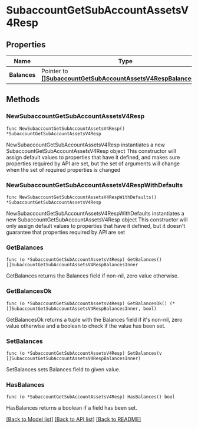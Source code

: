 # SubaccountGetSubAccountAssetsV4Resp

## Properties

Name | Type | Description | Notes
------------ | ------------- | ------------- | -------------
**Balances** | Pointer to [**[]SubaccountGetSubAccountAssetsV4RespBalancesInner**](SubaccountGetSubAccountAssetsV4RespBalancesInner.md) |  | [optional] 

## Methods

### NewSubaccountGetSubAccountAssetsV4Resp

`func NewSubaccountGetSubAccountAssetsV4Resp() *SubaccountGetSubAccountAssetsV4Resp`

NewSubaccountGetSubAccountAssetsV4Resp instantiates a new SubaccountGetSubAccountAssetsV4Resp object
This constructor will assign default values to properties that have it defined,
and makes sure properties required by API are set, but the set of arguments
will change when the set of required properties is changed

### NewSubaccountGetSubAccountAssetsV4RespWithDefaults

`func NewSubaccountGetSubAccountAssetsV4RespWithDefaults() *SubaccountGetSubAccountAssetsV4Resp`

NewSubaccountGetSubAccountAssetsV4RespWithDefaults instantiates a new SubaccountGetSubAccountAssetsV4Resp object
This constructor will only assign default values to properties that have it defined,
but it doesn't guarantee that properties required by API are set

### GetBalances

`func (o *SubaccountGetSubAccountAssetsV4Resp) GetBalances() []SubaccountGetSubAccountAssetsV4RespBalancesInner`

GetBalances returns the Balances field if non-nil, zero value otherwise.

### GetBalancesOk

`func (o *SubaccountGetSubAccountAssetsV4Resp) GetBalancesOk() (*[]SubaccountGetSubAccountAssetsV4RespBalancesInner, bool)`

GetBalancesOk returns a tuple with the Balances field if it's non-nil, zero value otherwise
and a boolean to check if the value has been set.

### SetBalances

`func (o *SubaccountGetSubAccountAssetsV4Resp) SetBalances(v []SubaccountGetSubAccountAssetsV4RespBalancesInner)`

SetBalances sets Balances field to given value.

### HasBalances

`func (o *SubaccountGetSubAccountAssetsV4Resp) HasBalances() bool`

HasBalances returns a boolean if a field has been set.


[[Back to Model list]](../README.md#documentation-for-models) [[Back to API list]](../README.md#documentation-for-api-endpoints) [[Back to README]](../README.md)


